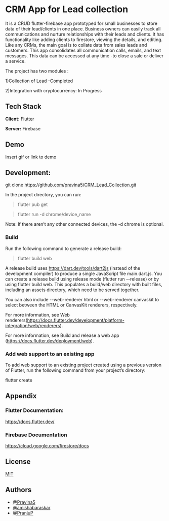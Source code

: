 
# CRM App for Lead collection

 It is a CRUD flutter-firebase app prototyped for small businesses to store data of their lead/clients in one place.
 Business owners can easily track all communications and nurture relationships with their leads and clients.
 It has functionality like adding clients to firestore, viewing the details, and editing. Like any CRMs, the main goal is to collate data from sales leads and customers. This app consolidates all communication calls, emails, and text messages. This data can be accessed at any time -to close a sale or deliver a service.
 
The project has two modules :

1)Collection of Lead -Completed

2)Integration with cryptocurrency: In Progress



## Tech Stack

**Client:**  Flutter 

**Server:** Firebase



## Demo

Insert gif or link to demo


## Development:

git clone https://github.com/pravina5/CRM_Lead_Collection.git

In the project directory, you can run:

> flutter pub get 

> flutter run -d chrome/device_name

Note: If there aren’t any other connected devices, the -d chrome is optional.


 

### Build
Run the following command to generate a release build:

> flutter build web

A release build uses https://dart.dev/tools/dart2js (instead of the development compiler) to produce a single JavaScript file main.dart.js. You can create a release build using release mode (flutter run --release) or by using flutter build web. This populates a build/web directory with built files, including an assets directory, which need to be served together.

You can also include --web-renderer html or --web-renderer canvaskit to select between the HTML or CanvasKit renderers, respectively. 

For more information, see Web renderers(https://docs.flutter.dev/development/platform-integration/web/renderers).

For more information, see Build and release a web app (https://docs.flutter.dev/deployment/web).



### Add web support to an existing app

To add web support to an existing project created using a previous version of Flutter, run the following command from your project’s directory:

 flutter create 



## Appendix

### Flutter Documentation:
https://docs.flutter.dev/

### Firebase Documentation
https://cloud.google.com/firestore/docs






## License

[MIT](https://choosealicense.com/licenses/mit/)


## Authors

- [@Pravina5](https://github.com/pravina5)
- [@amishabaraskar](https://github.com/amishabaraskar)
- [@PranjuP](https://github.com/PranjuP)

